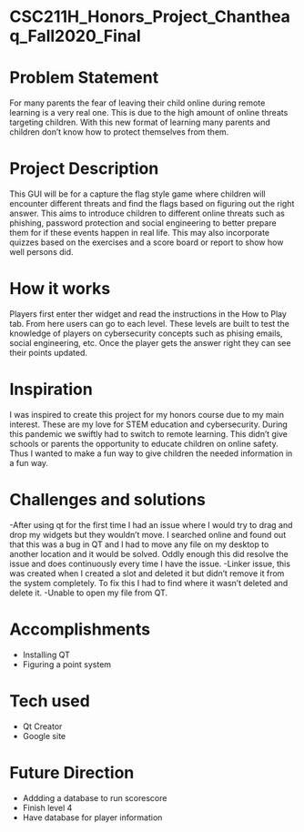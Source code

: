 # CSC211H_Honors_Project_Chantheaq_Fall2020_Final

# Problem Statement
For many parents the fear of leaving their child online during remote learning is a very real one. This is due to the high amount of online threats targeting children. With this new format of learning many parents and children don’t know how to protect themselves from them.

# Project Description
This GUI will be for a capture the flag style game where children will encounter different threats and find the flags based on figuring out the right answer. This aims to introduce children to different online threats such as phishing, password protection and social engineering to better prepare them for if these events happen in real life. This may also incorporate quizzes based on the exercises and a score board or report to show how well persons did.
# How it works
Players first enter ther widget and read the instructions in the How to Play tab. From here users can go to each level. These levels are built to test the knowledge of players on cybersecurity concepts such as phising emails, social engineering, etc. Once the player gets the answer right they can see their points updated.

# Inspiration
I was inspired to create this project for my honors course due to my main interest. These are my love for STEM education and cybersecurity. During this pandemic we swiftly had to switch to remote learning. This didn’t give schools or parents the opportunity to educate children on online safety. Thus I wanted to make a fun way to give children the needed information in a fun way.

# Challenges and solutions
-After using qt for the first time I had an issue where I would try to drag and drop my widgets but they wouldn’t move. I searched online and found out that this was a bug in QT and I had to move any file on my desktop to another location and it would be solved. Oddly enough this did resolve the issue and does continuously every time I have the issue.
-Linker issue, this was created when I created a slot and deleted it but didn’t remove it from the system completely. To fix this I had to find where it wasn’t deleted and delete it.
-Unable to open my file from QT.

# Accomplishments
- Installing QT
- Figuring a point system

# Tech used
- Qt Creator
- Google site

# Future Direction
- Addding a database to run scorescore
- Finish level 4
- Have database for player information

